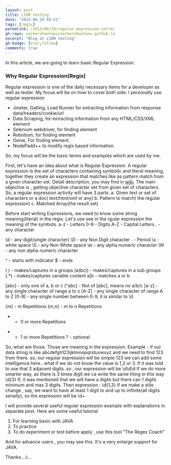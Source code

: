 ```yaml
---
layout: post
title: L10N testing
date: "2013-06-29 03:51"
tags: [regix]
permalink: /2013/06/29/regular-expression-intro/
gh-repo: sarkershantonu/sarkershantonu.github.io
excerpt: "Blog on L10N testing"
gh-badge: [star,follow]
comments: true
---
```

In this article, we are going to learn basic Regular Expression.

### Why Regular Expression(Regix)
Regular expression is one of the daily necessary items for a developer as well as tester. My focus will be on how to cover both side. I personally use regular expression
- Jmeter, Gatling, Load Runner for extracting information from response data/headers/cookie/url
- Data Scraping, for extracting information from any HTML/CSS/XML element
- Selenium webdriver, for finding element
- Robotium, for finding element
- Genie, For finding element.
- NodePadd++ to modify regix based information.

So, my focus will be the basic terms and examples which are used by me.

First, let's have an idea about what is Regular Expression. A regular expression is the set of characters containing symbolic and literal meaning, together they create an expression that matches like as pattern match from a given character set. Detail description, you may find in [wiki](https://en.wikipedia.org/wiki/Regular_expression). The main objective is , getting objective character set from given set of characters.
So, a regular expression activity will have 3 parts.
a. Given text or set of characters or a doc( text/html/xml or any)
b. Pattern to match( the regular expression)
c. Matched Array(the result set)

Before start writing Expressions, we need to know some string meaning(literal) in the regix. Let's use see in the rgular expression the meaning of the symbols.
a-z - Letters
0-9 - Digits
A-Z  - Capital Letters
. - any character

\d - any digit(single character)
\D - any Non Digit character
\. - Period
\s - white space
\S - any Non White space
\w - any alpha numeric character
\W - any non alpha numeric character

^ - starts with indicator
$ - ends

( ) - makes/captures in a groups
(a(bc)) - makes/captures in a sub groups
(.*) - makes/captures variable content
a|b - matches a or b

[abc] - only one of a, b or c
[^abc] - Not of [abc], means no a/b/c
[a-z] - any single character of range a to z
[A-Z] - any single character of range A to Z
[0-9] - any single number between 0-9, it is similar to \d

{m} - m Repetitions
{m,n} - m to n Repetitions
* - 0 or more Repetitions
+ - 1 or more Repetitions
? - optional

So, what are those. Those are meaning in the expression. Example - if our data string is like abcdefgh123ijklmnopqrstuvwxyz
and we need to find 123 from there. so, our regular expression will be simple
123
we can add some intelligence here..  what if we do not know the value is 1,2 or 3. If it was told to use that 3 adjacent digits. so , our expression will be
\d\d\d
If we do more smarter way, as there is 3 times digit we ca write the same thing in this way
\d{3}
If, it was mentioned that we will have a digits but there can 1 digits minimum and max 3 digits. Then expression :
\d{1,3}
If we make a stile change , say, we want to have at least 1 digit to and up to infinite(all digits serially), so the expression will be
\d+

I will provide several useful regular expression example with explanations in separate post.
Here are some useful tutorial
1. For learning basic with JAVA
2. To practice
3. To do experiment or test before apply , use this tool "The Regex Coach"

And for advance users , you may see this. It's a very enlarge support for JAVA.

Thanks...:)...